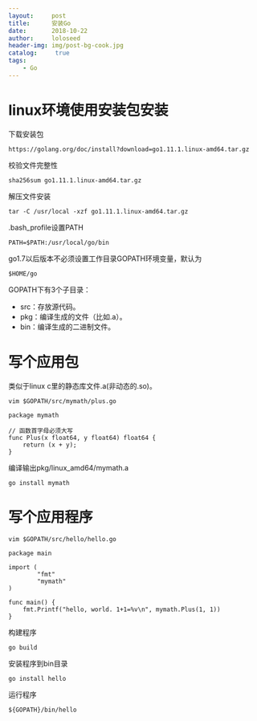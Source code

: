 ```yaml
---
layout:     post
title:      安装Go
date:       2018-10-22
author:     loloseed
header-img: img/post-bg-cook.jpg
catalog: 	 true
tags:
    - Go
---
```

# linux环境使用安装包安装

下载安装包
```
https://golang.org/doc/install?download=go1.11.1.linux-amd64.tar.gz
```
校验文件完整性
```
sha256sum go1.11.1.linux-amd64.tar.gz
```
解压文件安装
```
tar -C /usr/local -xzf go1.11.1.linux-amd64.tar.gz
```
.bash_profile设置PATH
```
PATH=$PATH:/usr/local/go/bin
```
go1.7以后版本不必须设置工作目录GOPATH环境变量，默认为
```
$HOME/go
```
GOPATH下有3个子目录：
- src：存放源代码。
- pkg：编译生成的文件（比如.a）。
- bin：编译生成的二进制文件。

# 写个应用包
类似于linux c里的静态库文件.a(非动态的.so)。
```
vim $GOPATH/src/mymath/plus.go
```
```
package mymath

// 函数首字母必须大写
func Plus(x float64, y float64) float64 {
    return (x + y);
}
```
编译输出pkg/linux_amd64/mymath.a
```
go install mymath
```
# 写个应用程序
```
vim $GOPATH/src/hello/hello.go
```
```
package main

import (
        "fmt"
        "mymath"
)

func main() {
    fmt.Printf("hello, world. 1+1=%v\n", mymath.Plus(1, 1))
}
```
构建程序
```
go build
```
安装程序到bin目录
```
go install hello
```
运行程序
```
${GOPATH}/bin/hello
```
